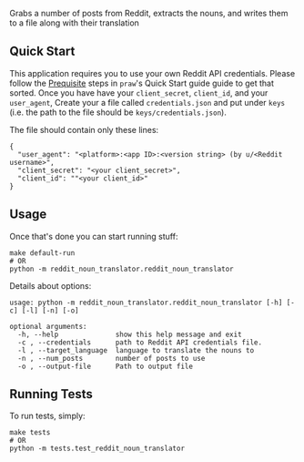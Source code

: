 Grabs a number of posts from Reddit, extracts the nouns, and writes them to a file along with their translation

Quick Start
-----------
This application requires you to use your own Reddit API credentials. Please follow the [Prequisite](https://praw.readthedocs.io/en/latest/getting_started/quick_start.html#prerequisites)
steps in `praw`'s Quick Start guide guide to get that sorted. Once you have have your `client_secret`, `client_id`, and 
your `user_agent`, Create your a file called `credentials.json` and put under `keys` (i.e. the path to the file should 
be `keys/credentials.json`). 

The file should contain only these lines:
```
{
  "user_agent": "<platform>:<app ID>:<version string> (by u/<Reddit username>",
  "client_secret": "<your client_secret>",
  "client_id": ""<your client_id>"
}
```

Usage
----------
Once that's done you can start running stuff:

```
make default-run
# OR  
python -m reddit_noun_translator.reddit_noun_translator
```

Details about options:
```
usage: python -m reddit_noun_translator.reddit_noun_translator [-h] [-c] [-l] [-n] [-o]

optional arguments:
  -h, --help              show this help message and exit
  -c , --credentials      path to Reddit API credentials file.
  -l , --target_language  language to translate the nouns to
  -n , --num_posts        number of posts to use
  -o , --output-file      Path to output file
```

Running Tests
-------------
To run tests, simply:
```
make tests 
# OR
python -m tests.test_reddit_noun_translator
```
